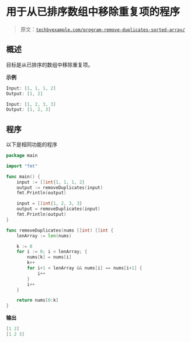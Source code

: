 # 用于从已排序数组中移除重复项的程序

> 原文：[`techbyexample.com/program-remove-duplicates-sorted-array/`](https://techbyexample.com/program-remove-duplicates-sorted-array/)

## **概述**

目标是从已排序的数组中移除重复项。

**示例**

```go
Input: [1, 1, 1, 2]
Output: [1, 2]

Input: [1, 2, 3, 3]
Output: [1, 2, 3]
```

## **程序**

以下是相同功能的程序

```go
package main

import "fmt"

func main() {
	input := []int{1, 1, 1, 2}
	output := removeDuplicates(input)
	fmt.Println(output)

	input = []int{1, 2, 3, 3}
	output = removeDuplicates(input)
	fmt.Println(output)
}

func removeDuplicates(nums []int) []int {
	lenArray := len(nums)

	k := 0
	for i := 0; i < lenArray; {
		nums[k] = nums[i]
		k++
		for i+1 < lenArray && nums[i] == nums[i+1] {
			i++
		}
		i++
	}

	return nums[0:k]
}
```

**输出**

```go
[1 2]
[1 2 3]
```

